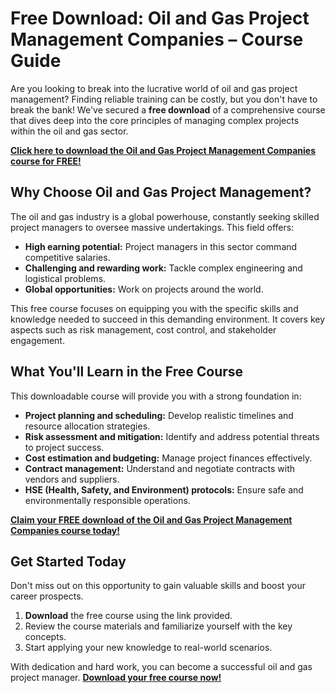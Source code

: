 # Free Download: Oil and Gas Project Management Companies – Course Guide

Are you looking to break into the lucrative world of oil and gas project management? Finding reliable training can be costly, but you don't have to break the bank! We've secured a **free download** of a comprehensive course that dives deep into the core principles of managing complex projects within the oil and gas sector.

[**Click here to download the Oil and Gas Project Management Companies course for FREE!**](https://udemywork.com/oil-and-gas-project-management-companies)

## Why Choose Oil and Gas Project Management?

The oil and gas industry is a global powerhouse, constantly seeking skilled project managers to oversee massive undertakings. This field offers:

*   **High earning potential:** Project managers in this sector command competitive salaries.
*   **Challenging and rewarding work:** Tackle complex engineering and logistical problems.
*   **Global opportunities:** Work on projects around the world.

This free course focuses on equipping you with the specific skills and knowledge needed to succeed in this demanding environment. It covers key aspects such as risk management, cost control, and stakeholder engagement.

## What You'll Learn in the Free Course

This downloadable course will provide you with a strong foundation in:

*   **Project planning and scheduling:** Develop realistic timelines and resource allocation strategies.
*   **Risk assessment and mitigation:** Identify and address potential threats to project success.
*   **Cost estimation and budgeting:** Manage project finances effectively.
*   **Contract management:** Understand and negotiate contracts with vendors and suppliers.
*   **HSE (Health, Safety, and Environment) protocols:** Ensure safe and environmentally responsible operations.

[**Claim your FREE download of the Oil and Gas Project Management Companies course today!**](https://udemywork.com/oil-and-gas-project-management-companies)

## Get Started Today

Don't miss out on this opportunity to gain valuable skills and boost your career prospects.

1.  **Download** the free course using the link provided.
2.  Review the course materials and familiarize yourself with the key concepts.
3.  Start applying your new knowledge to real-world scenarios.

With dedication and hard work, you can become a successful oil and gas project manager. **[Download your free course now!](https://udemywork.com/oil-and-gas-project-management-companies)**
